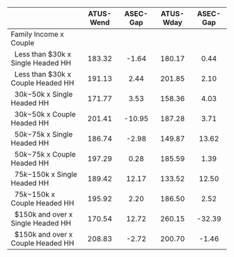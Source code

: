 
|                      |    ATUS-Wend |     ASEC-Gap |    ATUS-Wday |     ASEC-Gap |
| -------------------- | :----------: | :----------: | :----------: | :----------: |
| Family Income x Couple |              |              |              |              |
| &nbsp;&nbsp;Less than $30k x Single Headed HH |       183.32 |        -1.64 |       180.17 |         0.44 |
| &nbsp;&nbsp;Less than $30k x Couple Headed HH |       191.13 |         2.44 |       201.85 |         2.10 |
| &nbsp;&nbsp;$30k-$50k x Single Headed HH |       171.77 |         3.53 |       158.36 |         4.03 |
| &nbsp;&nbsp;$30k-$50k x Couple Headed HH |       201.41 |       -10.95 |       187.28 |         3.71 |
| &nbsp;&nbsp;$50k-$75k x Single Headed HH |       186.74 |        -2.98 |       149.87 |        13.62 |
| &nbsp;&nbsp;$50k-$75k x Couple Headed HH |       197.29 |         0.28 |       185.59 |         1.39 |
| &nbsp;&nbsp;$75k-$150k x Single Headed HH |       189.42 |        12.17 |       133.52 |        12.50 |
| &nbsp;&nbsp;$75k-$150k x Couple Headed HH |       195.92 |         2.20 |       186.50 |         2.52 |
| &nbsp;&nbsp;$150k and over x Single Headed HH |       170.54 |        12.72 |       260.15 |       -32.39 |
| &nbsp;&nbsp;$150k and over x Couple Headed HH |       208.83 |        -2.72 |       200.70 |        -1.46 |

